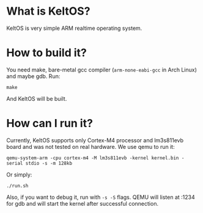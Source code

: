 # What is KeltOS?
KeltOS is very simple ARM realtime operating system.

# How to build it?
You need make, bare-metal gcc compiler (`arm-none-eabi-gcc` in Arch Linux) and maybe gdb.
Run:
```
make
```
And KeltOS will be built.

# How can I run it?
Currently, KeltOS supports only Cortex-M4 processor and lm3s811evb board and was not tested on real hardware. We use qemu 
to run it:
```
qemu-system-arm -cpu cortex-m4 -M lm3s811evb -kernel kernel.bin -serial stdio -s -m 128kb
```
Or simply:
```
./run.sh
```
Also, if you want to debug it, run with `-s -S` flags. QEMU will listen at :1234 for gdb and will start the kernel after successful connection.

